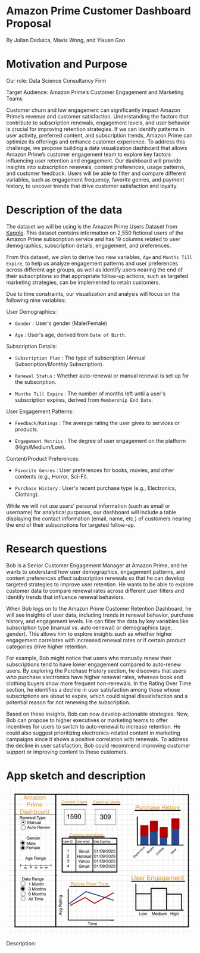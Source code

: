 # Amazon Prime Customer Dashboard Proposal

By Julian Daduica, Mavis Wong, and Yixuan Gao

# Motivation and Purpose

Our role: Data Science Consultancy Firm

Target Audience: Amazon Prime’s Customer Engagement and Marketing Teams

Customer churn and low engagement can significantly impact Amazon
Prime’s revenue and customer satisfaction. Understanding the factors
that contribute to subscription renewals, engagement levels, and user
behavior is crucial for improving retention strategies. If we can
identify patterns in user activity, preferred content, and subscription
trends, Amazon Prime can optimize its offerings and enhance customer
experience. To address this challenge, we propose building a data
visualization dashboard that allows Amazon Prime’s customer engagement
team to explore key factors influencing user retention and engagement.
Our dashboard will provide insights into subscription renewals, content
preferences, usage patterns, and customer feedback. Users will be able
to filter and compare different variables, such as engagement frequency,
favorite genres, and payment history, to uncover trends that drive
customer satisfaction and loyalty.

# Description of the data

The dataset we will be using is the Amazon Prime Users Dataset from
[Kaggle](https://www.kaggle.com/datasets/arnavsmayan/amazon-prime-userbase-dataset).
This dataset contains information on 2,550 fictional users of the Amazon
Prime subscription service and has 19 columns related to user
demographics, subscription details, engagement, and preferences.

From this dataset, we plan to derive two new variables, `Age` and
`Months Till Expire`, to help us analyze engagement patterns and user
preferences across different age groups, as well as identify users
nearing the end of their subscriptions so that appropriate follow-up
actions, such as targeted marketing strategies, can be implemented to
retain customers.

Due to time constraints, our visualization and analysis will focus on
the following nine variables:

User Demographics:

-   `Gender` : User's gender (Male/Female)

-   `Age` : User's age, derived from `Date of Birth`.

Subscription Details:

-   `Subscription Plan` : The type of subscription (Annual
    Subscription/Monthly Subscription).

-   `Renewal Status` : Whether auto-renewal or manual renewal is set up
    for the subscription.

-   `Months Till Expire` : The number of months left until a user's
    subscription expires, derived from `Membership End Date`.

User Engagement Patterns:

-   `Feedback/Ratings` : The average rating the user gives to services
    or products.

-   `Engagement Metrics` : The degree of user engagement on the platform
    (High/Medium/Low).

Content/Product Preferences:

-   `Favorite Genres` : User preferences for books, movies, and other
    contents (e.g., Horror, Sci-Fi).

-   `Purchase History` : User's recent purchase type (e.g., Electronics,
    Clothing).

While we will not use users' personal information (such as email or
username) for analytical purposes, our dashboard will include a table
displaying the contact information (email, name, etc.) of customers
nearing the end of their subscriptions for targeted follow-up.

# Research questions

Bob is a Senior Customer Engagement Manager at Amazon Prime, and he
wants to understand how user demographics, engagement patterns, and
content preferences affect subscription renewals so that he can develop
targeted strategies to improve user retention. He wants to be able to
explore customer data to compare renewal rates across different user
filters and identify trends that influence renewal behaviors.

When Bob logs on to the Amazon Prime Customer Retention Dashboard, he
will see insights of user data, including trends in renewal behavior,
purchase history, and engagement levels. He can filter the data by key
variables like subscription type (manual vs. auto-renewal) or
demographics (age, gender). This allows him to explore insights such as
whether higher engagement correlates with increased renewal rates or if
certain product categories drive higher retention.

For example, Bob might notice that users who manually renew their
subscriptions tend to have lower engagement compared to auto-renew
users. By exploring the Purchase History section, he discovers that
users who purchase electronics have higher renewal rates, whereas book
and clothing buyers show more frequent non-renewals. In the Rating Over
Time section, he identifies a decline in user satisfaction among those
whose subscriptions are about to expire, which could signal
dissatisfaction and a potential reason for not renewing the
subscription.

Based on these insights, Bob can now develop actionable strategies. Now,
Bob can propose to higher executives or marketing teams to offer
incentives for users to switch to auto-renewal to increase retention. He
could also suggest prioritizing electronics-related content in marketing
campaigns since it shows a positive correlation with renewals. To
address the decline in user satisfaction, Bob could recommend improving
customer support or improving content to these customers.

# App sketch and description

![Amazon Prime Customer Retention Dashboard Sketch](../img/sketch.png)

Description: